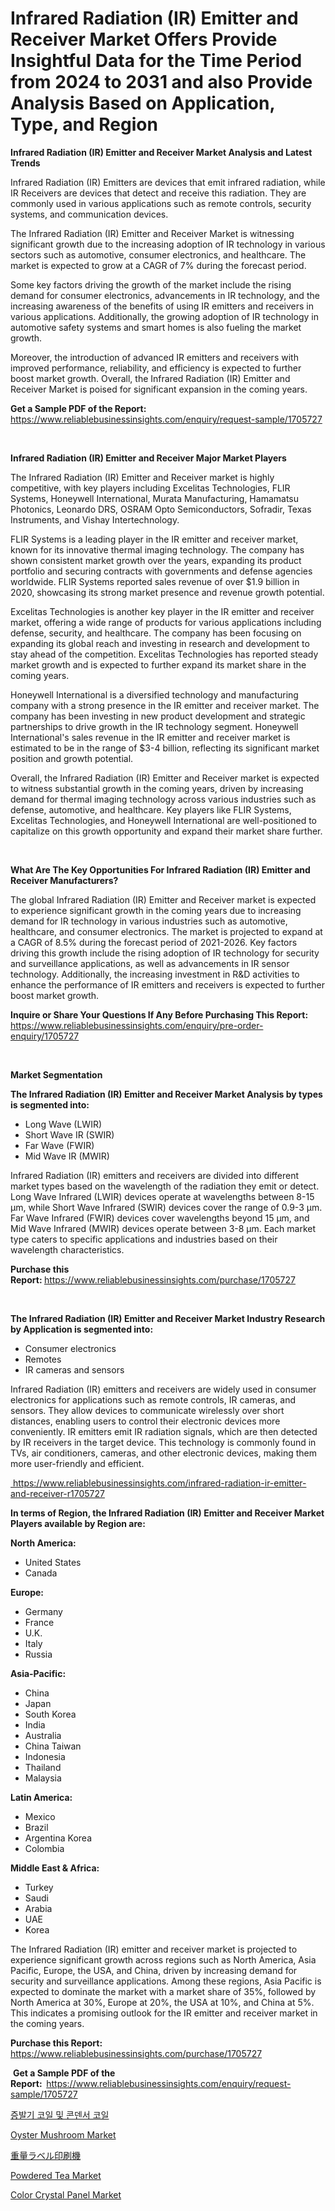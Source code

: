 <p><h1>Infrared Radiation (IR) Emitter and Receiver Market Offers Provide Insightful Data for the Time Period from 2024 to 2031 and also Provide Analysis Based on Application, Type, and Region</h1></p><p><strong>Infrared Radiation (IR) Emitter and Receiver Market Analysis and Latest Trends</strong></p>
<p><p>Infrared Radiation (IR) Emitters are devices that emit infrared radiation, while IR Receivers are devices that detect and receive this radiation. They are commonly used in various applications such as remote controls, security systems, and communication devices.</p><p>The Infrared Radiation (IR) Emitter and Receiver Market is witnessing significant growth due to the increasing adoption of IR technology in various sectors such as automotive, consumer electronics, and healthcare. The market is expected to grow at a CAGR of 7% during the forecast period.</p><p>Some key factors driving the growth of the market include the rising demand for consumer electronics, advancements in IR technology, and the increasing awareness of the benefits of using IR emitters and receivers in various applications. Additionally, the growing adoption of IR technology in automotive safety systems and smart homes is also fueling the market growth.</p><p>Moreover, the introduction of advanced IR emitters and receivers with improved performance, reliability, and efficiency is expected to further boost market growth. Overall, the Infrared Radiation (IR) Emitter and Receiver Market is poised for significant expansion in the coming years.</p></p>
<p><strong>Get a Sample PDF of the Report:&nbsp;</strong> <a href="https://www.reliablebusinessinsights.com/enquiry/request-sample/1705727">https://www.reliablebusinessinsights.com/enquiry/request-sample/1705727</a></p>
<p>&nbsp;</p>
<p><strong>Infrared Radiation (IR) Emitter and Receiver Major Market Players</strong></p>
<p><p>The Infrared Radiation (IR) Emitter and Receiver market is highly competitive, with key players including Excelitas Technologies, FLIR Systems, Honeywell International, Murata Manufacturing, Hamamatsu Photonics, Leonardo DRS, OSRAM Opto Semiconductors, Sofradir, Texas Instruments, and Vishay Intertechnology.</p><p>FLIR Systems is a leading player in the IR emitter and receiver market, known for its innovative thermal imaging technology. The company has shown consistent market growth over the years, expanding its product portfolio and securing contracts with governments and defense agencies worldwide. FLIR Systems reported sales revenue of over $1.9 billion in 2020, showcasing its strong market presence and revenue growth potential.</p><p>Excelitas Technologies is another key player in the IR emitter and receiver market, offering a wide range of products for various applications including defense, security, and healthcare. The company has been focusing on expanding its global reach and investing in research and development to stay ahead of the competition. Excelitas Technologies has reported steady market growth and is expected to further expand its market share in the coming years.</p><p>Honeywell International is a diversified technology and manufacturing company with a strong presence in the IR emitter and receiver market. The company has been investing in new product development and strategic partnerships to drive growth in the IR technology segment. Honeywell International's sales revenue in the IR emitter and receiver market is estimated to be in the range of $3-4 billion, reflecting its significant market position and growth potential.</p><p>Overall, the Infrared Radiation (IR) Emitter and Receiver market is expected to witness substantial growth in the coming years, driven by increasing demand for thermal imaging technology across various industries such as defense, automotive, and healthcare. Key players like FLIR Systems, Excelitas Technologies, and Honeywell International are well-positioned to capitalize on this growth opportunity and expand their market share further.</p></p>
<p>&nbsp;</p>
<p><strong>What Are The Key Opportunities For Infrared Radiation (IR) Emitter and Receiver Manufacturers?</strong></p>
<p><p>The global Infrared Radiation (IR) Emitter and Receiver market is expected to experience significant growth in the coming years due to increasing demand for IR technology in various industries such as automotive, healthcare, and consumer electronics. The market is projected to expand at a CAGR of 8.5% during the forecast period of 2021-2026. Key factors driving this growth include the rising adoption of IR technology for security and surveillance applications, as well as advancements in IR sensor technology. Additionally, the increasing investment in R&D activities to enhance the performance of IR emitters and receivers is expected to further boost market growth.</p></p>
<p><strong>Inquire or Share Your Questions If Any Before Purchasing This Report:</strong> <a href="https://www.reliablebusinessinsights.com/enquiry/pre-order-enquiry/1705727">https://www.reliablebusinessinsights.com/enquiry/pre-order-enquiry/1705727</a></p>
<p>&nbsp;</p>
<p><strong>Market Segmentation</strong></p>
<p><strong>The Infrared Radiation (IR) Emitter and Receiver Market Analysis by types is segmented into:</strong></p>
<p><ul><li>Long Wave (LWIR)</li><li>Short Wave IR (SWIR)</li><li>Far Wave (FWIR)</li><li>Mid Wave IR (MWIR)</li></ul></p>
<p><p>Infrared Radiation (IR) emitters and receivers are divided into different market types based on the wavelength of the radiation they emit or detect. Long Wave Infrared (LWIR) devices operate at wavelengths between 8-15 µm, while Short Wave Infrared (SWIR) devices cover the range of 0.9-3 µm. Far Wave Infrared (FWIR) devices cover wavelengths beyond 15 µm, and Mid Wave Infrared (MWIR) devices operate between 3-8 µm. Each market type caters to specific applications and industries based on their wavelength characteristics.</p></p>
<p><strong>Purchase this Report:&nbsp;</strong><a href="https://www.reliablebusinessinsights.com/purchase/1705727">https://www.reliablebusinessinsights.com/purchase/1705727</a></p>
<p>&nbsp;</p>
<p><strong>The Infrared Radiation (IR) Emitter and Receiver Market Industry Research by Application is segmented into:</strong></p>
<p><ul><li>Consumer electronics</li><li>Remotes</li><li>IR cameras and sensors</li></ul></p>
<p><p>Infrared Radiation (IR) emitters and receivers are widely used in consumer electronics for applications such as remote controls, IR cameras, and sensors. They allow devices to communicate wirelessly over short distances, enabling users to control their electronic devices more conveniently. IR emitters emit IR radiation signals, which are then detected by IR receivers in the target device. This technology is commonly found in TVs, air conditioners, cameras, and other electronic devices, making them more user-friendly and efficient.</p></p>
<p><a href="https://www.reliablebusinessinsights.com/infrared-radiation-ir-emitter-and-receiver-r1705727">&nbsp;https://www.reliablebusinessinsights.com/infrared-radiation-ir-emitter-and-receiver-r1705727</a></p>
<p><strong>In terms of Region, the Infrared Radiation (IR) Emitter and Receiver Market Players available by Region are:</strong></p>
<p>
    <p> <strong> North America: </strong>
        <ul>
            <li>United States</li>
            <li>Canada</li>
        </ul>
        </p> 
    <p> <strong> Europe: </strong>
        <ul>
            <li>Germany</li>
            <li>France</li>
            <li>U.K.</li>
            <li>Italy</li>
            <li>Russia</li>
        </ul>
        </p> 
    <p> <strong> Asia-Pacific: </strong>
        <ul>
            <li>China</li>
            <li>Japan</li>
            <li>South Korea</li>
            <li>India</li>
            <li>Australia</li>
            <li>China Taiwan</li>
            <li>Indonesia</li>
            <li>Thailand</li>
            <li>Malaysia</li>
        </ul>
        </p> 
    <p> <strong> Latin America: </strong>
        <ul>
            <li>Mexico</li>
            <li>Brazil</li>
            <li>Argentina Korea</li>
            <li>Colombia</li>
        </ul>
        </p> 
    <p> <strong> Middle East & Africa: </strong>
        <ul>
            <li>Turkey</li>
            <li>Saudi</li>
            <li>Arabia</li>
            <li>UAE</li>
            <li>Korea</li>
        </ul>
    </p>
    </p>
<p><p>The Infrared Radiation (IR) emitter and receiver market is projected to experience significant growth across regions such as North America, Asia Pacific, Europe, the USA, and China, driven by increasing demand for security and surveillance applications. Among these regions, Asia Pacific is expected to dominate the market with a market share of 35%, followed by North America at 30%, Europe at 20%, the USA at 10%, and China at 5%. This indicates a promising outlook for the IR emitter and receiver market in the coming years.</p></p>
<p><strong>Purchase this Report: </strong><a href="https://www.reliablebusinessinsights.com/purchase/1705727">https://www.reliablebusinessinsights.com/purchase/1705727</a></p>
<p>&nbsp;<strong>Get a Sample PDF of the Report:&nbsp;&nbsp;</strong><a href="https://www.reliablebusinessinsights.com/enquiry/request-sample/1705727">https://www.reliablebusinessinsights.com/enquiry/request-sample/1705727</a></p>
<p><strong></strong></p>
<p><p><a href="https://github.com/berlianaparadilla48/Market-Research-Report-List-1/blob/main/9739485109743.md">증발기 코일 및 콘덴서 코일</a></p><p><a href="https://issuu.com/reportprime-2/docs/oyster-mushroom-market-size-2030.pptx">Oyster Mushroom Market</a></p><p><a href="https://github.com/mohamedbakry57/Market-Research-Report-List-4/blob/main/7996900125110.md">重量ラベル印刷機</a></p><p><a href="https://issuu.com/reportprime-2/docs/powdered-tea-market-size-2030.pptx">Powdered Tea Market</a></p><p><a href="https://github.com/RichRobinson5/Market-Research-Report-List-5/blob/main/color-crystal-panel-market.md">Color Crystal Panel Market</a></p></p>